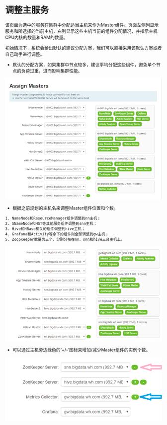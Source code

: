 # 调整主服务

该页面为选中的服务在集群中分配适当主机来作为Master组件。页面左侧列显示服务和所选择的当前主机，右列显示这些主机当前的组件分配情况，并指示主机CPU内核的数量和RAM的数量。

初始情况下，系统会给出默认的建议分配方案，我们可以直接采用该默认方案或者自己动手进行调整。

* 默认的分配方案，如果集群中节点较多，建议平均分配这些组件，避免单个节点的负荷过重，进而影响集群性能。

![](/assets/4.8-default.png)

* 根据之前规划的主机名来调整Master组件位置和个数。

```
1. NameNode和ResourceManager组件调整到nn主机；
2. SNameNode和HST等其他服务组件调整到snn主机；
3. Hive和HBase相关的组件调整到hive主机；
4. Grafana和Activity等余下的组件则全部调整到gw主机；
5. ZoopKeeper数量为三个，分别分布在nn、snn和hive三台主机上。
```

![](/assets/4.8-adjustment.png)

* 可以通过主机旁边绿色的‘+/-’图标来增加/减少Master组件的实例个数。

![](/assets/4.8-add-del.png)

